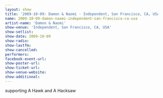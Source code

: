 ```yaml
---
layout: show
title: '2009-10-09: Damon & Naomi - Independent, San Francisco, CA, USA'
name: 2009-10-09-damon-naomi-independent-san-francisco-ca-usa
artist-name: 'Damon & Naomi'
show-venue: 'Independent, San Francisco, CA, USA'
show-setlist: 
show-date: 2009-10-09
show-radio: 
show-lastfm: 
show-cancelled: 
performers: 
facebook-event-url: 
show-poster-url: 
show-ticket-url: 
show-venue-website: 
show-additional: 
---
```


supporting A Hawk and A Hacksaw